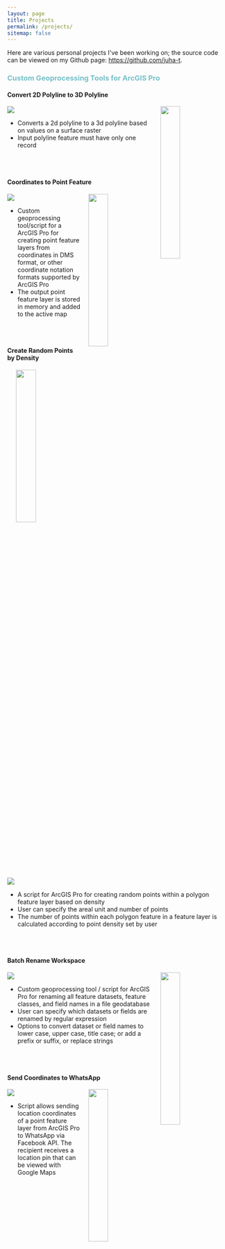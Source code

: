```yaml
---
layout: page
title: Projects
permalink: /projects/
sitemap: false
---
```


Here are various personal projects I've been working on; the source code can be viewed on my Github page: <a href="https://github.com/juha-t">https://github.com/juha-t</a>.

<h3 style="color:#77BFC7;font-weight: bold;">Custom Geoprocessing Tools for ArcGIS Pro</h3>


#### Convert 2D Polyline to 3D Polyline

<img height="30%" width="30%" style="float:right;padding-left:15px" src="{{site.baseurl}}/assets/images/polyline.png">

<a href="https://github.com/juha-t/convert-2d-polyline-to-3d-polyline"><img src="https://gh-card.dev/repos/juha-t/convert-2d-polyline-to-3d-polyline.svg"></a>
<br>
* Converts a 2d polyline to a 3d polyline based on values on a surface raster
* Input polyline feature must have only one record
<br>
<br>

#### Coordinates to Point Feature

<img height="30%" width="30%" style="float:right;padding-left:15px" src="{{site.baseurl}}/assets/images/coordinates-to-point.PNG">

<a href="https://github.com/juha-t/coordinates-to-point-feature"><img src="https://gh-card.dev/repos/juha-t/coordinates-to-point-feature.svg"></a>
<br>
* Custom geoprocessing tool/script for a ArcGIS Pro for creating point feature layers from coordinates in DMS format, or other coordinate notation formats supported by ArcGIS Pro
* The output point feature layer is stored in memory and added to the active map
<br>
<br>

#### Create Random Points by Density

<img height="30%" width="30%" style="float:right;padding-left:15px" src="{{site.baseurl}}/assets/images/random-points-density.PNG">

<a href="https://github.com/juha-t/create-random-points-density"><img src="https://gh-card.dev/repos/juha-t/create-random-points-density.svg"></a>
<br>
* A script for ArcGIS Pro for creating random points within a polygon feature layer based on density
* User can specify the areal unit and number of points
* The number of points within each polygon feature in a feature layer is calculated according to point density set by user
<br>
<br>

#### Batch Rename Workspace

<img height="30%" width="30%" style="float:right;padding-left:15px" src="{{site.baseurl}}/assets/images/rename.PNG">

<a href="https://github.com/juha-t/batch-rename-workspace"><img src="https://gh-card.dev/repos/juha-t/batch-rename-workspace.svg"></a>
<br>
* Custom geoprocessing tool / script for ArcGIS Pro for renaming all feature datasets, feature classes, and field names in a file geodatabase
* User can specify which datasets or fields are renamed by regular expression
* Options to convert dataset or field names to lower case, upper case, title case; or add a prefix or suffix, or replace strings
<br>
<br>

#### Send Coordinates to WhatsApp

<img height="30%" width="30%" style="float:right;padding-left:15px" src="{{site.baseurl}}/assets/images/whatsapp.PNG">

<a href="https://github.com/juha-t/send-location-to-whatsapp"><img src="https://gh-card.dev/repos/juha-t/send-location-to-whatsapp.svg"></a>
<br>
* Script allows sending location coordinates of a point feature layer from ArcGIS Pro to WhatsApp via Facebook API. The recipient receives a location pin that can be viewed with Google Maps
<br>
<br>
